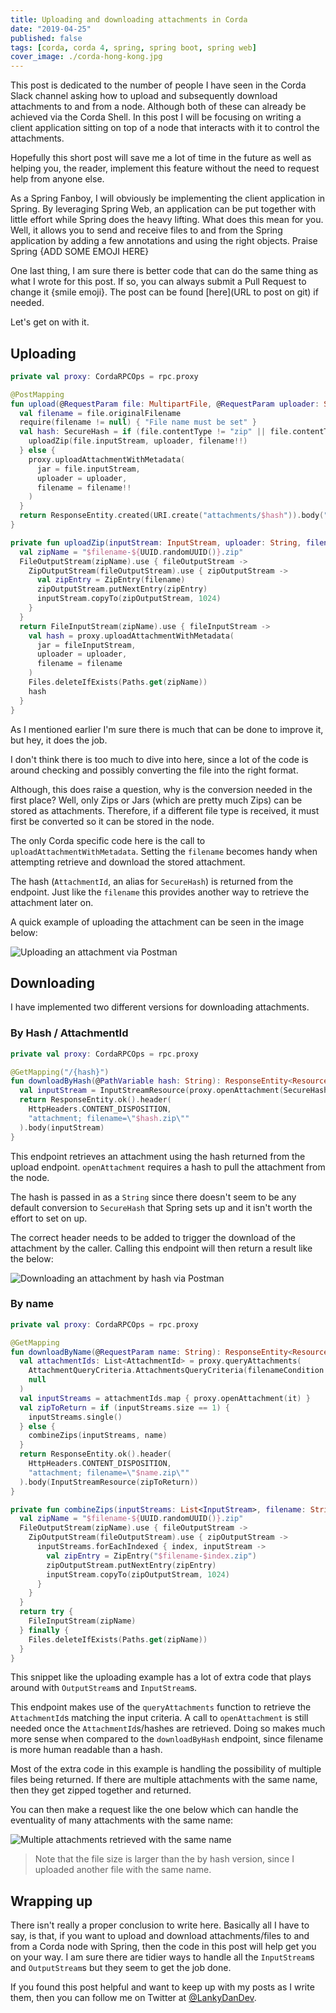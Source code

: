 ```yaml
---
title: Uploading and downloading attachments in Corda
date: "2019-04-25"
published: false
tags: [corda, corda 4, spring, spring boot, spring web]
cover_image: ./corda-hong-kong.jpg
---
```


This post is dedicated to the number of people I have seen in the Corda Slack channel asking how to upload and subsequently download attachments to and from a node. Although both of these can already be achieved via the Corda Shell. In this post I will be focusing on writing a client application sitting on top of a node that interacts with it to control the attachments.

Hopefully this short post will save me a lot of time in the future as well as helping you, the reader, implement this feature without the need to request help from anyone else.

As a Spring Fanboy, I will obviously be implementing the client application in Spring. By leveraging Spring Web, an application can be put together with little effort while Spring does the heavy lifting. What does this mean for you. Well, it allows you to send and receive files to and from the Spring application by adding a few annotations and using the right objects. Praise Spring {ADD SOME EMOJI HERE}

One last thing, I am sure there is better code that can do the same thing as what I wrote for this post. If so, you can always submit a Pull Request to change it {smile emoji}. The post can be found [here](URL to post on git) if needed.

Let's get on with it.

## Uploading

```kotlin
private val proxy: CordaRPCOps = rpc.proxy

@PostMapping
fun upload(@RequestParam file: MultipartFile, @RequestParam uploader: String): ResponseEntity<String> {
  val filename = file.originalFilename
  require(filename != null) { "File name must be set" }
  val hash: SecureHash = if (file.contentType != "zip" || file.contentType != "jar") {
    uploadZip(file.inputStream, uploader, filename!!)
  } else {
    proxy.uploadAttachmentWithMetadata(
      jar = file.inputStream,
      uploader = uploader,
      filename = filename!!
    )
  }
  return ResponseEntity.created(URI.create("attachments/$hash")).body("Attachment uploaded with hash - $hash")
}

private fun uploadZip(inputStream: InputStream, uploader: String, filename: String): AttachmentId {
  val zipName = "$filename-${UUID.randomUUID()}.zip"
  FileOutputStream(zipName).use { fileOutputStream ->
    ZipOutputStream(fileOutputStream).use { zipOutputStream ->
      val zipEntry = ZipEntry(filename)
      zipOutputStream.putNextEntry(zipEntry)
      inputStream.copyTo(zipOutputStream, 1024)
    }
  }
  return FileInputStream(zipName).use { fileInputStream ->
    val hash = proxy.uploadAttachmentWithMetadata(
      jar = fileInputStream,
      uploader = uploader,
      filename = filename
    )
    Files.deleteIfExists(Paths.get(zipName))
    hash
  }
}
```

As I mentioned earlier I'm sure there is much that can be done to improve it, but hey, it does the job.

I don't think there is too much to dive into here, since a lot of the code is around checking and possibly converting the file into the right format.

Although, this does raise a question, why is the conversion needed in the first place? Well, only Zips or Jars (which are pretty much Zips) can be stored as attachments. Therefore, if a different file type is received, it must first be converted so it can be stored in the node.

The only Corda specific code here is the call to `uploadAttachmentWithMetadata`. Setting the `filename` becomes handy when attempting retrieve and download the stored attachment.

The hash (`AttachmentId`, an alias for `SecureHash`) is returned from the endpoint. Just like the `filename` this provides another way to retrieve the attachment later on.

A quick example of uploading the attachment can be seen in the image below:

![Uploading an attachment via Postman](upload.png)

## Downloading

I have implemented two different versions for downloading attachments.

### By Hash / AttachmentId

```kotlin
private val proxy: CordaRPCOps = rpc.proxy

@GetMapping("/{hash}")
fun downloadByHash(@PathVariable hash: String): ResponseEntity<Resource> {
  val inputStream = InputStreamResource(proxy.openAttachment(SecureHash.parse(hash)))
  return ResponseEntity.ok().header(
    HttpHeaders.CONTENT_DISPOSITION,
    "attachment; filename=\"$hash.zip\""
  ).body(inputStream)
}
```
This endpoint retrieves an attachment using the hash returned from the upload endpoint. `openAttachment` requires a hash to pull the attachment from the node.

The hash is passed in as a `String` since there doesn't seem to be any default conversion to `SecureHash` that Spring sets up and it isn't worth the effort to set on up.

The correct header needs to be added to trigger the download of the attachment by the caller. Calling this endpoint will then return a result like the below:

![Downloading an attachment by hash via Postman](by-hash.png)

### By name

```kotlin
private val proxy: CordaRPCOps = rpc.proxy

@GetMapping
fun downloadByName(@RequestParam name: String): ResponseEntity<Resource> {
  val attachmentIds: List<AttachmentId> = proxy.queryAttachments(
    AttachmentQueryCriteria.AttachmentsQueryCriteria(filenameCondition = Builder.equal(name)),
    null
  )
  val inputStreams = attachmentIds.map { proxy.openAttachment(it) }
  val zipToReturn = if (inputStreams.size == 1) {
    inputStreams.single()
  } else {
    combineZips(inputStreams, name)
  }
  return ResponseEntity.ok().header(
    HttpHeaders.CONTENT_DISPOSITION,
    "attachment; filename=\"$name.zip\""
  ).body(InputStreamResource(zipToReturn))
}

private fun combineZips(inputStreams: List<InputStream>, filename: String): InputStream {
  val zipName = "$filename-${UUID.randomUUID()}.zip"
  FileOutputStream(zipName).use { fileOutputStream ->
    ZipOutputStream(fileOutputStream).use { zipOutputStream ->
      inputStreams.forEachIndexed { index, inputStream ->
        val zipEntry = ZipEntry("$filename-$index.zip")
        zipOutputStream.putNextEntry(zipEntry)
        inputStream.copyTo(zipOutputStream, 1024)
      }
    }
  }
  return try {
    FileInputStream(zipName)
  } finally {
    Files.deleteIfExists(Paths.get(zipName))
  }
}
```

This snippet like the uploading example has a lot of extra code that plays around with `OutputStream`s and `InputStream`s.

This endpoint makes use of the `queryAttachments` function to retrieve the `AttachmentId`s matching the input criteria. A call to `openAttachment` is still needed once the `AttachmentId`s/hashes are retrieved. Doing so makes much more sense when compared to the `downloadByHash` endpoint, since filename is more human readable than a hash.

Most of the extra code in this example is handling the possibility of multiple files being returned. If there are multiple attachments with the same name, then they get zipped together and returned.

You can then make a request like the one below which can handle the eventuality of many attachments with the same name:

![Multiple attachments retrieved with the same name](by-name-multiple-attachments.png)

> Note that the file size is larger than the by hash version, since I uploaded another file with the same name.

## Wrapping up

There isn't really a proper conclusion to write here. Basically all I have to say, is that, if you want to upload and download attachments/files to and from a Corda node with Spring, then the code in this post will help get you on your way. I am sure there are tidier ways to handle all the `InputStream`s and `OutputStream`s but they seem to get the job done.

If you found this post helpful and want to keep up with my posts as I write them, then you can follow me on Twitter at [@LankyDanDev](https://twitter.com/lankydandev).